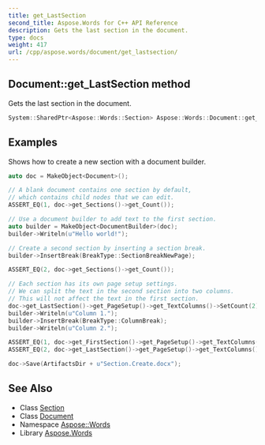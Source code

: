 ```yaml
---
title: get_LastSection
second_title: Aspose.Words for C++ API Reference
description: Gets the last section in the document.
type: docs
weight: 417
url: /cpp/aspose.words/document/get_lastsection/
---
```

## Document::get_LastSection method


Gets the last section in the document.

```cpp
System::SharedPtr<Aspose::Words::Section> Aspose::Words::Document::get_LastSection()
```


## Examples



Shows how to create a new section with a document builder. 
```cpp
auto doc = MakeObject<Document>();

// A blank document contains one section by default,
// which contains child nodes that we can edit.
ASSERT_EQ(1, doc->get_Sections()->get_Count());

// Use a document builder to add text to the first section.
auto builder = MakeObject<DocumentBuilder>(doc);
builder->Writeln(u"Hello world!");

// Create a second section by inserting a section break.
builder->InsertBreak(BreakType::SectionBreakNewPage);

ASSERT_EQ(2, doc->get_Sections()->get_Count());

// Each section has its own page setup settings.
// We can split the text in the second section into two columns.
// This will not affect the text in the first section.
doc->get_LastSection()->get_PageSetup()->get_TextColumns()->SetCount(2);
builder->Writeln(u"Column 1.");
builder->InsertBreak(BreakType::ColumnBreak);
builder->Writeln(u"Column 2.");

ASSERT_EQ(1, doc->get_FirstSection()->get_PageSetup()->get_TextColumns()->get_Count());
ASSERT_EQ(2, doc->get_LastSection()->get_PageSetup()->get_TextColumns()->get_Count());

doc->Save(ArtifactsDir + u"Section.Create.docx");
```

## See Also

* Class [Section](../../section/)
* Class [Document](../)
* Namespace [Aspose::Words](../../)
* Library [Aspose.Words](../../../)
